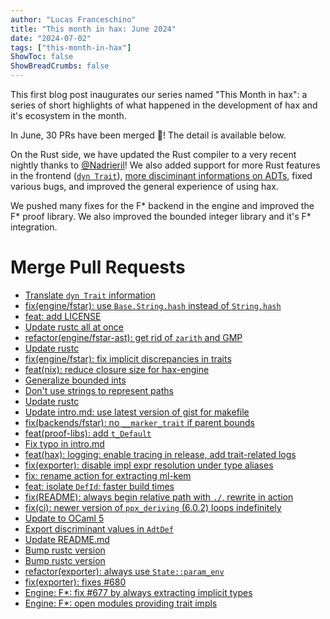 ```yaml
---
author: "Lucas Franceschino"
title: "This month in hax: June 2024"
date: "2024-07-02"
tags: ["this-month-in-hax"]
ShowToc: false
ShowBreadCrumbs: false
---
```


This first blog post inaugurates our series named "This Month in hax":
a series of short highlights of what happened in the development of
hax and it's ecosystem in the month.

In June, 30 PRs have been merged 🎉! The detail is available below.

On the Rust side, we have updated the Rust compiler to a very recent
nightly thanks to [@Nadrieril](https://github.com/Nadrieril)! We also
added support for more Rust features in the frontend ([`dyn
Trait`](https://github.com/hacspec/hax/pull/741)), [more disciminant
informations on ADTs](https://github.com/hacspec/hax/pull/693), fixed
various bugs, and improved the general experience of using hax.

We pushed many fixes for the F* backend in the engine and improved the
F* proof library. We also improved the bounded integer library and
it's F* integration.

# Merge Pull Requests
 - [Translate `dyn Trait` information](https://github.com/hacspec/hax/pull/741)
 - [fix(engine/fstar): use `Base.String.hash` instead of `String.hash`](https://github.com/hacspec/hax/pull/740)
 - [feat: add LICENSE](https://github.com/hacspec/hax/pull/736)
 - [Update rustc all at once](https://github.com/hacspec/hax/pull/735)
 - [refactor(engine/fstar-ast): get rid of `zarith` and GMP](https://github.com/hacspec/hax/pull/734)
 - [Update rustc](https://github.com/hacspec/hax/pull/733)
 - [fix(engine/fstar): fix implicit discrepancies in traits](https://github.com/hacspec/hax/pull/726)
 - [feat(nix): reduce closure size for hax-engine](https://github.com/hacspec/hax/pull/724)
 - [Generalize bounded ints](https://github.com/hacspec/hax/pull/723)
 - [Don't use strings to represent paths](https://github.com/hacspec/hax/pull/722)
 - [Update rustc](https://github.com/hacspec/hax/pull/721)
 - [Update intro.md: use latest version of gist for makefile](https://github.com/hacspec/hax/pull/19)
 - [fix(backends/fstar): no `__marker_trait` if parent bounds](https://github.com/hacspec/hax/pull/712)
 - [feat(proof-libs): add `t_Default`](https://github.com/hacspec/hax/pull/711)
 - [Fix typo in intro.md](https://github.com/hacspec/hax/pull/18)
 - [feat(hax): logging: enable tracing in release, add trait-related logs](https://github.com/hacspec/hax/pull/710)
 - [fix(exporter): disable impl expr resolution under type aliases](https://github.com/hacspec/hax/pull/709)
 - [fix: rename action for extracting ml-kem](https://github.com/hacspec/hax/pull/704)
 - [feat: isolate `DefId`: faster build times](https://github.com/hacspec/hax/pull/703)
 - [fix(README): always begin relative path with `./`, rewrite in action](https://github.com/hacspec/hax/pull/702)
 - [fix(ci): newer version of `ppx_deriving` (6.0.2) loops indefinitely](https://github.com/hacspec/hax/pull/697)
 - [Update to OCaml 5](https://github.com/hacspec/hax/pull/694)
 - [Export discriminant values in `AdtDef`](https://github.com/hacspec/hax/pull/693)
 - [Update README.md](https://github.com/hacspec/hax/pull/691)
 - [Bump rustc version](https://github.com/hacspec/hax/pull/690)
 - [Bump rustc version](https://github.com/hacspec/hax/pull/687)
 - [refactor(exporter): always use `State::param_env`](https://github.com/hacspec/hax/pull/685)
 - [fix(exporter): fixes #680](https://github.com/hacspec/hax/pull/681)
 - [Engine: F*: fix #677 by always extracting implicit types](https://github.com/hacspec/hax/pull/679)
 - [Engine: F*: open modules providing trait impls](https://github.com/hacspec/hax/pull/676)
